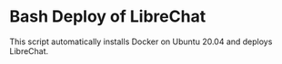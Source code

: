 # Bash Deploy of LibreChat

This script automatically installs Docker on Ubuntu 20.04 and deploys LibreChat.

